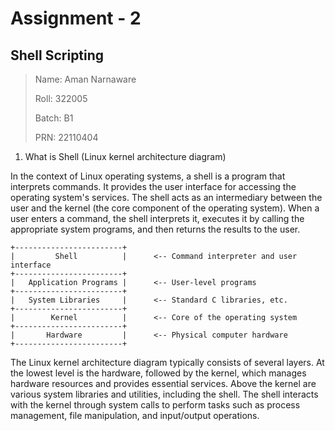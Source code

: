 # Assignment - 2
## Shell Scripting

>Name: Aman Narnaware
>
>Roll: 322005
>
>Batch: B1
>
>PRN: 22110404

1. What is Shell (Linux kernel architecture diagram)
   
  In the context of Linux operating systems, a shell is a program that interprets commands. It provides the user interface for accessing the operating system's services. The shell acts as an intermediary between the user and the kernel (the core component of the operating system). When a user enters a command, the shell interprets it, executes it by calling the appropriate system programs, and then returns the results to the user.
```
+------------------------+ 
|         Shell          |      <-- Command interpreter and user interface 
+------------------------+ 
|   Application Programs |      <-- User-level programs 
+------------------------+ 
|   System Libraries     |      <-- Standard C libraries, etc. 
+------------------------+ 
|        Kernel          |      <-- Core of the operating system 
+------------------------+ 
|       Hardware         |      <-- Physical computer hardware 
+------------------------+ 
```
  The Linux kernel architecture diagram typically consists of several layers. At the lowest level is the hardware, followed by the kernel, which manages hardware resources and provides essential services. Above the kernel are various system libraries and utilities, including the shell. The shell interacts with the kernel through system calls to perform tasks such as process management, file manipulation, and input/output operations.

